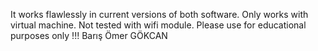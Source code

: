 It works flawlessly in current versions of both software. Only works with virtual machine. Not tested with wifi module. Please use for educational purposes only !!!
Barış Ömer GÖKCAN
